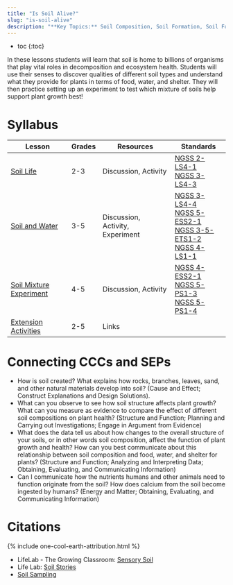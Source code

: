 ```yaml
---
title: "Is Soil Alive?"
slug: "is-soil-alive"
description: "**Key Topics:** Soil Composition, Soil Formation, Soil Food Web, Decomposition, Weathering, Nutrients, Humus, Top Soil, Sand, Clay"
---
```


* toc
{:toc}

In these lessons students will learn that soil is home to billions of organisms that play vital roles in decomposition and ecosystem health. Students will use their senses to discover qualities of different soil types and understand what they provide for plants in terms of food, water, and shelter. They will then practice setting up an experiment to test which mixture of soils help support plant growth best!

# Syllabus

|Lesson                                   |Grades|Resources|Standards|
|-----------------------------------------|------|---------|---------|
|[Soil Life](is-soil-alive/soil-life.md)|2-3|Discussion, Activity|[NGSS 2-LS4-1](https://www.nextgenscience.org/pe/2-ls4-1-biological-evolution-unity-and-diversity)<br>[NGSS 3-LS4-3](https://www.nextgenscience.org/pe/3-ls4-3-biological-evolution-unity-and-diversity)|
|[Soil and Water](is-soil-alive/soil-and-water.md)|3-5|Discussion, Activity, Experiment|[NGSS 3-LS4-4](https://www.nextgenscience.org/pe/3-ls4-4-biological-evolution-unity-and-diversity)<br>[NGSS 5-ESS2-1](https://www.nextgenscience.org/pe/5-ess2-1-earths-systems)<br>[NGSS 3-5-ETS1-2](https://www.nextgenscience.org/pe/3-5-ets1-2-engineering-design)<br>[NGSS 4-LS1-1](https://www.nextgenscience.org/pe/4-ls1-1-molecules-organisms-structures-and-processes)|
|[Soil Mixture Experiment](is-soil-alive/soil-mixture-experiment.md)|4-5|Discussion, Activity|[NGSS 4-ESS2-1](https://www.nextgenscience.org/pe/4-ess2-1-earths-systems)<br>[NGSS 5-PS1-3](https://www.nextgenscience.org/pe/5-ps1-3-matter-and-its-interactions)<br>[NGSS 5-PS1-4](https://www.nextgenscience.org/pe/5-ps1-4-matter-and-its-interactions)|
|[Extension Activities](is-soil-alive/extension.md)|2-5|Links||

# Connecting CCCs and SEPs

- How is soil created? What explains how rocks, branches, leaves, sand, and other natural materials develop into soil? (Cause and Effect; Construct Explanations and Design Solutions).
- What can you observe to see how soil structure affects plant growth? What can you measure as evidence to compare the effect of different soil compositions on plant health? (Structure and Function; Planning and Carrying out Investigations; Engage in Argument from Evidence)
- What does the data tell us about how changes to the overall structure of your soils, or in other words soil composition, affect the function of plant growth and health? How can you best communicate about this relationship between soil composition and food, water, and shelter for plants? (Structure and Function; Analyzing and Interpreting Data; Obtaining, Evaluating, and Communicating Information)
- Can I communicate how the nutrients humans and other animals need to function originate from the soil? How does calcium from the soil become ingested by humans? (Energy and Matter; Obtaining, Evaluating, and Communicating Information)

# Citations

{% include one-cool-earth-attribution.html %}

- LifeLab - The Growing Classroom: [Sensory Soil](https://drive.google.com/file/d/0B3I7UqacGp3uamNkMkM4SGxQUjg/view?usp=sharing)
- Life Lab: [Soil Stories](https://drive.google.com/file/d/0B3I7UqacGp3ubUdnS0RRYUdsaTQ/view?usp=sharing)
- [Soil Sampling](https://drive.google.com/file/d/0BwZU1NNjgHs3anZJc1F1SGR2YXM/view?usp=sharing)
